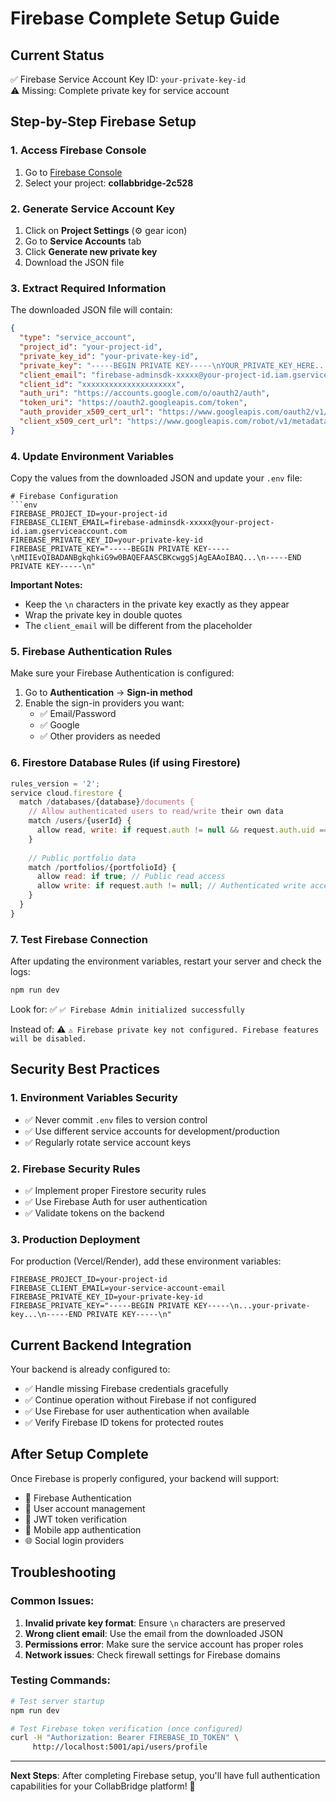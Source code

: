 # Firebase Complete Setup Guide

## Current Status
✅ Firebase Service Account Key ID: `your-private-key-id`  
⚠️ Missing: Complete private key for service account

## Step-by-Step Firebase Setup

### 1. Access Firebase Console
1. Go to [Firebase Console](https://console.firebase.google.com/)
2. Select your project: **collabbridge-2c528**

### 2. Generate Service Account Key
1. Click on **Project Settings** (⚙️ gear icon)
2. Go to **Service Accounts** tab
3. Click **Generate new private key**
4. Download the JSON file

### 3. Extract Required Information
The downloaded JSON file will contain:
```json
{
  "type": "service_account",
  "project_id": "your-project-id",
  "private_key_id": "your-private-key-id",
  "private_key": "-----BEGIN PRIVATE KEY-----\nYOUR_PRIVATE_KEY_HERE...\n-----END PRIVATE KEY-----\n",
  "client_email": "firebase-adminsdk-xxxxx@your-project-id.iam.gserviceaccount.com",
  "client_id": "xxxxxxxxxxxxxxxxxxxxx",
  "auth_uri": "https://accounts.google.com/o/oauth2/auth",
  "token_uri": "https://oauth2.googleapis.com/token",
  "auth_provider_x509_cert_url": "https://www.googleapis.com/oauth2/v1/certs",
  "client_x509_cert_url": "https://www.googleapis.com/robot/v1/metadata/x509/firebase-adminsdk-xxxxx%40collabbridge-2c528.iam.gserviceaccount.com"
}
```

### 4. Update Environment Variables
Copy the values from the downloaded JSON and update your `.env` file:

```env
# Firebase Configuration
```env
FIREBASE_PROJECT_ID=your-project-id
FIREBASE_CLIENT_EMAIL=firebase-adminsdk-xxxxx@your-project-id.iam.gserviceaccount.com
FIREBASE_PRIVATE_KEY_ID=your-private-key-id
FIREBASE_PRIVATE_KEY="-----BEGIN PRIVATE KEY-----\nMIIEvQIBADANBgkqhkiG9w0BAQEFAASCBKcwggSjAgEAAoIBAQ...\n-----END PRIVATE KEY-----\n"
```

**Important Notes:**
- Keep the `\n` characters in the private key exactly as they appear
- Wrap the private key in double quotes
- The `client_email` will be different from the placeholder

### 5. Firebase Authentication Rules
Make sure your Firebase Authentication is configured:

1. Go to **Authentication** → **Sign-in method**
2. Enable the sign-in providers you want:
   - ✅ Email/Password
   - ✅ Google
   - ✅ Other providers as needed

### 6. Firestore Database Rules (if using Firestore)
```javascript
rules_version = '2';
service cloud.firestore {
  match /databases/{database}/documents {
    // Allow authenticated users to read/write their own data
    match /users/{userId} {
      allow read, write: if request.auth != null && request.auth.uid == userId;
    }
    
    // Public portfolio data
    match /portfolios/{portfolioId} {
      allow read: if true; // Public read access
      allow write: if request.auth != null; // Authenticated write access
    }
  }
}
```

### 7. Test Firebase Connection
After updating the environment variables, restart your server and check the logs:

```bash
npm run dev
```

Look for:
✅ `✅ Firebase Admin initialized successfully`

Instead of:
⚠️ `⚠️ Firebase private key not configured. Firebase features will be disabled.`

## Security Best Practices

### 1. Environment Variables Security
- ✅ Never commit `.env` files to version control
- ✅ Use different service accounts for development/production
- ✅ Regularly rotate service account keys

### 2. Firebase Security Rules
- ✅ Implement proper Firestore security rules
- ✅ Use Firebase Auth for user authentication
- ✅ Validate tokens on the backend

### 3. Production Deployment
For production (Vercel/Render), add these environment variables:
```
FIREBASE_PROJECT_ID=your-project-id
FIREBASE_CLIENT_EMAIL=your-service-account-email
FIREBASE_PRIVATE_KEY_ID=your-private-key-id
FIREBASE_PRIVATE_KEY="-----BEGIN PRIVATE KEY-----\n...your-private-key...\n-----END PRIVATE KEY-----\n"
```

## Current Backend Integration

Your backend is already configured to:
- ✅ Handle missing Firebase credentials gracefully
- ✅ Continue operation without Firebase if not configured
- ✅ Use Firebase for user authentication when available
- ✅ Verify Firebase ID tokens for protected routes

## After Setup Complete

Once Firebase is properly configured, your backend will support:
- 🔐 Firebase Authentication
- 👤 User account management
- 🔑 JWT token verification
- 📱 Mobile app authentication
- 🌐 Social login providers

## Troubleshooting

### Common Issues:
1. **Invalid private key format**: Ensure `\n` characters are preserved
2. **Wrong client email**: Use the email from the downloaded JSON
3. **Permissions error**: Make sure the service account has proper roles
4. **Network issues**: Check firewall settings for Firebase domains

### Testing Commands:
```bash
# Test server startup
npm run dev

# Test Firebase token verification (once configured)
curl -H "Authorization: Bearer FIREBASE_ID_TOKEN" \
     http://localhost:5001/api/users/profile
```

---

**Next Steps**: After completing Firebase setup, you'll have full authentication capabilities for your CollabBridge platform! 🚀
